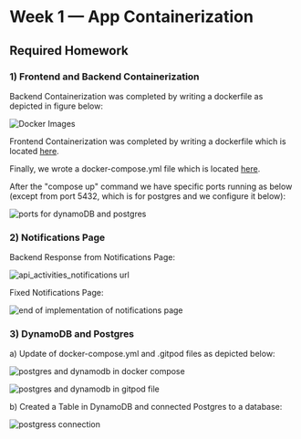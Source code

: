 # Week 1 — App Containerization

## Required Homework

### 1) Frontend and Backend Containerization

Backend Containerization was completed by writing a dockerfile as depicted in figure below:

![Docker Images](https://user-images.githubusercontent.com/80562235/228883496-d1f3f93b-40cb-4047-b1d5-54f3f1aab9ed.png)

Frontend Containerization was completed by writing a dockerfile which is located [here](https://github.com/StavrosCaptain/aws-bootcamp-cruddur-2023/blob/main/frontend-react-js/Dockerfile).

Finally, we wrote a docker-compose.yml file which is located [here](https://github.com/StavrosCaptain/aws-bootcamp-cruddur-2023/blob/main/docker-compose.yml).

After the "compose up" command we have specific ports running as below (except from port 5432, which is for postgres and we configure it below):

![ports for dynamoDB and postgres](https://user-images.githubusercontent.com/80562235/228887256-ec0928b5-66c9-4032-8443-683562b201b0.png)

### 2) Notifications Page

Backend Response from Notifications Page:

![api_activities_notifications url](https://user-images.githubusercontent.com/80562235/228886219-c3fdb05a-6b21-456e-b938-cee963b904c5.png)

Fixed Notifications Page:

![end of implementation of notifications page](https://user-images.githubusercontent.com/80562235/228886661-910b949a-71e5-4dda-8283-f140384a8bcf.png)

### 3) DynamoDB and Postgres

a) Update of docker-compose.yml and .gitpod files as depicted below:

![postgres and dynamodb in docker compose](https://user-images.githubusercontent.com/80562235/228889075-3c51e84b-1657-42c8-ba54-64c1a89955bf.png)

![postgres and dynamodb in gitpod file](https://user-images.githubusercontent.com/80562235/228889613-3d647987-00bb-4082-ba57-335405ee20c9.png)

b) Created a Table in DynamoDB and connected Postgres to a database:

![postgress connection](https://user-images.githubusercontent.com/80562235/228889790-8fb3edf5-8c36-4df9-845c-decc3279bbec.png)

